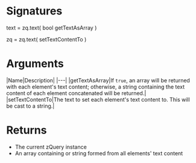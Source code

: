 <!-- start reference -->

# Signatures

text = zq.text( bool getTextAsArray )

zq = zq.text( setTextContentTo )

# Arguments

|Name|Description|
|---|
|getTextAsArray|If `true`, an array will be returned with each element's text content; otherwise, a string containing the text content of each element concatenated will be returned.|
|setTextContentTo|The text to set each element's text content to. This will be cast to a string.|

# Returns

- The current zQuery instance
- An array containing or string formed from all elements' text content

<!-- end reference -->
